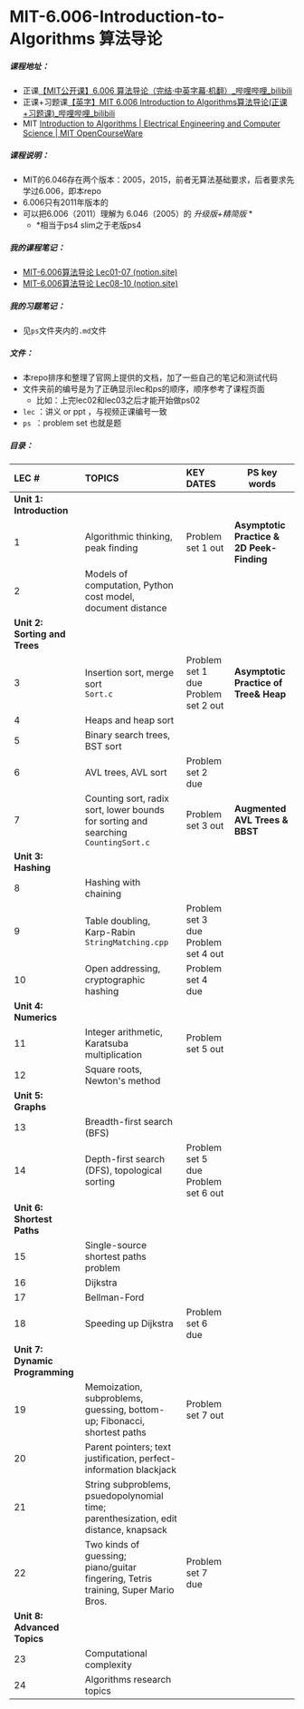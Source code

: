 # MIT-6.006-Introduction-to-Algorithms 算法导论
##### 课程地址：

- 正课[【MIT公开课】6.006 算法导论（完结·中英字幕·机翻）_哔哩哔哩_bilibili](https://www.bilibili.com/video/av84549127?spm_id_from=333.788.b_636f6d6d656e74.7)
- 正课+习题课[【英字】MIT 6.006 Introduction to Algorithms算法导论(正课+习题课)_哔哩哔哩_bilibili](https://www.bilibili.com/video/BV1Ep411R7RB?)
- MIT [Introduction to Algorithms | Electrical Engineering and Computer Science | MIT OpenCourseWare](https://ocw.mit.edu/courses/electrical-engineering-and-computer-science/6-006-introduction-to-algorithms-fall-2011/)

##### 课程说明：

- MIT的6.046存在两个版本：2005，2015，前者无算法基础要求，后者要求先学过6.006，即本repo 
- 6.006只有2011年版本的
- 可以把6.006（2011）理解为 6.046（2005）的 *升级版+精简版* * 
  - *相当于ps4 slim之于老版ps4

##### 我的课程笔记：

- [MIT-6.006算法导论 Lec01-07 (notion.site)](https://chambray-launch-d34.notion.site/MIT-6-006-Lec01-07-7ba56159116541959f1a0eecf5e4eae2)
- [MIT-6.006算法导论 Lec08-10 (notion.site)](https://chambray-launch-d34.notion.site/MIT-6-006-Lec08-10-e198039d11c54555a10c445eed67a5df)

##### 我的习题笔记：

- 见`ps`文件夹内的`.md`文件

##### 文件：

- 本repo排序和整理了官网上提供的文档，加了一些自己的笔记和测试代码
- 文件夹前的编号是为了正确显示lec和ps的顺序，顺序参考了课程页面
  - 比如：上完lec02和lec03之后才能开始做ps02
- `lec` ：讲义 or ppt ，与视频正课编号一致
- `ps `：problem set 也就是题

##### 目录：

| LEC #                           | TOPICS                                                       | KEY DATES                           | PS key words                              |
| :------------------------------ | :----------------------------------------------------------- | :---------------------------------- | ----------------------------------------- |
| **Unit 1: Introduction**        |                                                              |                                     |                                           |
| 1                               | Algorithmic thinking, peak finding                           | Problem set 1 out                   | **Asymptotic Practice & 2D Peek-Finding** |
| 2                               | Models of computation, Python cost model, document distance  |                                     |                                           |
| **Unit 2: Sorting and Trees**   |                                                              |                                     |                                           |
| 3                               | Insertion sort, merge sort<br />`Sort.c`                     | Problem set 1 due Problem set 2 out | **Asymptotic Practice of Tree& Heap**     |
| 4                               | Heaps and heap sort                                          |                                     |                                           |
| 5                               | Binary search trees, BST sort                                |                                     |                                           |
| 6                               | AVL trees, AVL sort                                          | Problem set 2 due                   |                                           |
| 7                               | Counting sort, radix sort, lower bounds for sorting and searching<br />`CountingSort.c` | Problem set 3 out                   | **Augmented AVL Trees** **&** **BBST**    |
| **Unit 3: Hashing**             |                                                              |                                     |                                           |
| 8                               | Hashing with chaining                                        |                                     |                                           |
| 9                               | Table doubling, Karp-Rabin<br />`StringMatching.cpp`         | Problem set 3 due Problem set 4 out |                                           |
| 10                              | Open addressing, cryptographic hashing                       | Problem set 4 due                   |                                           |
| **Unit 4: Numerics**            |                                                              |                                     |                                           |
| 11                              | Integer arithmetic, Karatsuba multiplication                 | Problem set 5 out                   |                                           |
| 12                              | Square roots, Newton's method                                |                                     |                                           |
| **Unit 5: Graphs**              |                                                              |                                     |                                           |
| 13                              | Breadth-first search (BFS)                                   |                                     |                                           |
| 14                              | Depth-first search (DFS), topological sorting                | Problem set 5 due Problem set 6 out |                                           |
| **Unit 6: Shortest Paths**      |                                                              |                                     |                                           |
| 15                              | Single-source shortest paths problem                         |                                     |                                           |
| 16                              | Dijkstra                                                     |                                     |                                           |
| 17                              | Bellman-Ford                                                 |                                     |                                           |
| 18                              | Speeding up Dijkstra                                         | Problem set 6 due                   |                                           |
| **Unit 7: Dynamic Programming** |                                                              |                                     |                                           |
| 19                              | Memoization, subproblems, guessing, bottom-up; Fibonacci, shortest paths | Problem set 7 out                   |                                           |
| 20                              | Parent pointers; text justification, perfect-information blackjack |                                     |                                           |
| 21                              | String subproblems, psuedopolynomial time; parenthesization, edit distance, knapsack |                                     |                                           |
| 22                              | Two kinds of guessing; piano/guitar fingering, Tetris training, Super Mario Bros. | Problem set 7 due                   |                                           |
| **Unit 8: Advanced Topics**     |                                                              |                                     |                                           |
| 23                              | Computational complexity                                     |                                     |                                           |
| 24                              | Algorithms research topics                                   |                                     |                                           |




